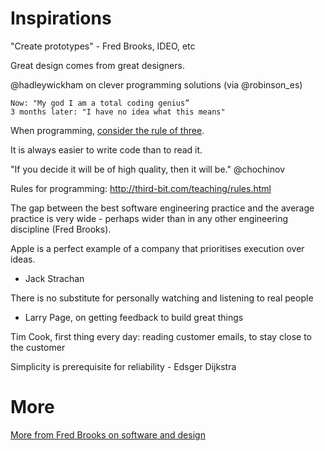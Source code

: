 # Inspirations

"Create prototypes" - Fred Brooks, IDEO, etc

Great design comes from great designers.

@hadleywickham on clever programming solutions (via @robinson_es)

	Now: "My god I am a total coding genius” 
	3 months later: "I have no idea what this means"

When programming, [consider the rule of
three](http://pavopax.github.io/2017/08/use-the-rule-of-three/).

It is always easier to write code than to read it.

"If you decide it will be of high quality, then it will be." @chochinov 

Rules for programming: http://third-bit.com/teaching/rules.html 

The gap between the best software engineering practice and the average practice
is very wide - perhaps wider than in any other engineering discipline (Fred
Brooks).

Apple is a perfect example of a company that prioritises execution over ideas.
- Jack Strachan

There is no substitute for personally watching and listening to real people
- Larry Page, on getting feedback to build great things

Tim Cook, first thing every day: reading customer emails, to stay close to the
customer

Simplicity is prerequisite for reliability - Edsger Dijkstra


# More

[More from Fred Brooks on software and
design](http://pavopax.github.io/2018/03/fred-brooks/)
